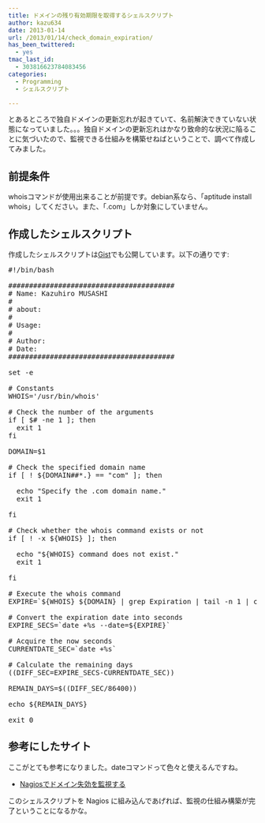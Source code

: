 ```yaml
---
title: ドメインの残り有効期限を取得するシェルスクリプト
author: kazu634
date: 2013-01-14
url: /2013/01/14/check_domain_expiration/
has_been_twittered:
  - yes
tmac_last_id:
  - 303816623784083456
categories:
  - Programming
  - シェルスクリプト

---
```

とあるところで独自ドメインの更新忘れが起きていて、名前解決できていない状態になっていました。。。独自ドメインの更新忘れはかなり致命的な状況に陥ることに気づいたので、監視できる仕組みを構築せねばということで、調べて作成してみました。

## 前提条件

whoisコマンドが使用出来ることが前提です。debian系なら、「aptitude install whois」してください。また、「.com」しか対象にしていません。

## 作成したシェルスクリプト

作成したシェルスクリプトは<a href="https://gist.github.com/4527473" onclick="__gaTracker('send', 'event', 'outbound-article', 'https://gist.github.com/4527473', 'Gist');" title="Gist"  target="_blank">Gist</a>でも公開しています。以下の通りです:

<pre class="lang:default decode:true" title="check_domain_expiration">#!/bin/bash

########################################
# Name: Kazuhiro MUSASHI
#
# about:
#
# Usage:
#
# Author:
# Date:
########################################

set -e

# Constants
WHOIS='/usr/bin/whois'

# Check the number of the arguments
if [ $# -ne 1 ]; then
  exit 1
fi

DOMAIN=$1

# Check the specified domain name
if [ ! ${DOMAIN##*.} == "com" ]; then

  echo "Specify the .com domain name."
  exit 1

fi

# Check whether the whois command exists or not
if [ ! -x ${WHOIS} ]; then

  echo "${WHOIS} command does not exist."
  exit 1

fi

# Execute the whois command
EXPIRE=`${WHOIS} ${DOMAIN} | grep Expiration | tail -n 1 | cut -f 3 -d " "`

# Convert the expiration date into seconds
EXPIRE_SECS=`date +%s --date=${EXPIRE}`

# Acquire the now seconds
CURRENTDATE_SEC=`date +%s`

# Calculate the remaining days
((DIFF_SEC=EXPIRE_SECS-CURRENTDATE_SEC))

REMAIN_DAYS=$((DIFF_SEC/86400))

echo ${REMAIN_DAYS}

exit 0</pre>

## 参考にしたサイト

ここがとても参考になりました。dateコマンドって色々と使えるんですね。

  * <a href="http://d.hatena.ne.jp/tmatsuu/20070928/1190940248" onclick="__gaTracker('send', 'event', 'outbound-article', 'http://d.hatena.ne.jp/tmatsuu/20070928/1190940248', 'Nagiosでドメイン失効を監視する');" target="_blank">Nagiosでドメイン失効を監視する</a>

このシェルスクリプトを Nagios に組み込んであげれば、監視の仕組み構築が完了ということになるかな。